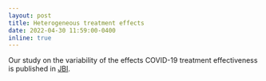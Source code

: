 ```yaml
---
layout: post
title: Heterogeneous treatment effects
date: 2022-04-30 11:59:00-0400
inline: true
---
```


Our study on the variability of the effects COVID-19
treatment effectiveness is published in 
[JBI](https://www.sciencedirect.com/science/article/pii/S1532046422001022).

